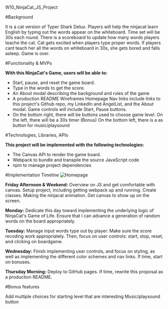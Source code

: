 W10_NinjaCat_JS_Project

#Background

It is a cat version of Typer Shark Delux. Players will help the ninjacat learn English by typing out the words appear on the whiteboard. Time set will be 30s each round. There is a scoreboard to update how many words players teache the cat. Cat gets excited when players type proper words. If players cant teach her all the words on whiteboard in 30s, she gets bored and falls asleep. Game is over.

#Functionality & MVPs

**With this NinjaCat's Game, users will be able to:**

* Start, pause, and reset the game board.
*  Type in the words to get the score.
* An About modal describing the background and rules of the game 
* A production README Wireframes Homepage Nav links include links to this project's Github repo, my LinkedIn and AngelList, and the About modal. Game controls will include Start, Pause buttons. 
* On the bottom right, there will be buttons used to choose game level. On the left, there will be a 30s timer (Bonus) On the bottom left, there is a as button for music/playsound

#Technologies, Libraries, APIs

**This project will be implemented with the following technologies:**

* The Canvas API to render the game board.
* Webpack to bundle and transpile the source JavaScript code 
* npm to manage project dependencies

#Implementation Timeline
![Homepage](https://user-images.githubusercontent.com/73726226/136612844-06202beb-a9a1-447b-b901-18a357e9a103.png)

**Friday Afternoon & Weekend:** 
Overview on JS and get comfortable with canvas. 
Setup project, including getting webpack up and running. 
Create classes. 
Making the ninjacat animation. 
Get canvas to show up on the screen.

**Monday:** Dedicate this day toward implementing the underlying logic of NinjaCat's Game of Life. Ensure that I can advance a generation of random words on the board appropriately.

**Tuesday:** Manage input words type out by player. Make sure the score recoding work appropriately. Then, focus on user controls: start, stop, reset, and clicking on boardgame.

**Wednesday:** Finish implementing user controls, and focus on styling, as well as implementing the different color schemes and nav links. If time, start on bonuses.

**Thursday Morning:** Deploy to GitHub pages. If time, rewrite this proposal as a production README.

#Bonus features

Add multiple choices for starting level that are interesting Music/playsound button
